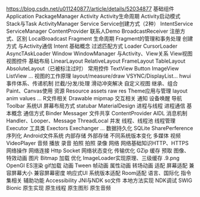 
https://blog.csdn.net/u011240877/article/details/52034877
基础组件
Application
PackageManager
Activity
Activity生命周期
Activity启动模式
Stack与Task
ActivityManager
Service
Service创建方式（2种）
IntentService
ServiceManager
ContentProvider
联系人Demo
BroadcastReceiver
注册方式、区别
LocalBroadcast
Fragment
生命周期
Fragment的管理和事务处理
创建方式
与Activity通信
Intent
基础概念
过滤匹配方式
Loader
CursorLoader
AsyncTAskLoader
Window
WindowManager
与Activity、View关系
View视图
视图控件
基础布局
LinearLayout
RelativeLayout
FrameLayout
TableLayout
AbsoluteLayout（已被标注过时）
常用控件
TextView
Button
ImageView
ListView
...
视图的工作原理
layout/measure/draw
VSYNC/DisplayList...
hwui
事件体系、传递机制
拦截/分发/处理
滑动冲突解决
自定义视图
继承、组合
Paint、Canvas使用
资源
Resource
assets
raw
res
Theme应用与管理
layout
anim
values
...
R文件相关
Drawable
mipmap
交互相关
通知
设备唤醒
导航Toolbar
系统UI
屏幕布局方式
statubar
MaterialDesign
进程与线程
进程通信
基本概念
通信方式
Binder
Messager
文件共享
ContentProvider
AIDL
消息机制
Handler、Looper、Message
ThreadLocal
并发
线程、线程池
线程管理Executor
工具类
Exectors
Exechanger
...
数据持久化
SQLite
SharePerference
序列化
Android文件系统
内部存储
外部存储
不同系统版本变化
多媒体
视频
VideoPlayer
音频
播放
录音
拍照
拍照
录像
网络
网络基础知识HTTP、HTTPS
网络操作
网络连接
Http
Socket
网络状态变化
传输优化
GZip
缓存
预取
图像、特效动画
图片
Bitmap
加载
优化
ImageLoader实现原理、三级缓存
.9.png
OpenGl ES渲染
gif加载
动画
Tween
帧动画
属性动画
转场动画
适配
屏幕适配
兼容屏幕大小
兼容屏幕密度
响应式UI
系统版本适配
Room适配
语言、国际化
指令集相关
辅助功能
Accessibility
JNI与NDK
so文件
本地方法实现
NDK调试
SWIG
Bionic
原生实现
原生线程
原生图形
原生音频